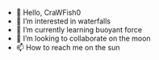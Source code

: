 - 👋 Hello, CraWFish0
- 👀 I’m interested in waterfalls
- 🌱 I’m currently learning buoyant force
- 💞️ I’m looking to collaborate on the moon
- 📫 How to reach me on the sun

<!---
CraWFish0/CraWFish0 is a ✨ special ✨ repository because its `README.md` (this file) appears on your GitHub profile.
You can click the Preview link to take a look at your changes.
--->
